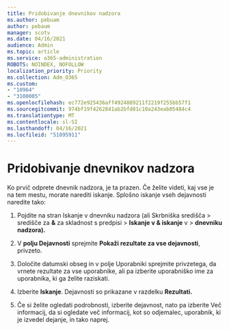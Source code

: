 ```yaml
---
title: Pridobivanje dnevnikov nadzora
ms.author: pebuam
author: pebaum
manager: scotv
ms.date: 04/16/2021
audience: Admin
ms.topic: article
ms.service: o365-administration
ROBOTS: NOINDEX, NOFOLLOW
localization_priority: Priority
ms.collection: Adm_O365
ms.custom:
- "10964"
- "3100005"
ms.openlocfilehash: ec772e925436aff4924889211f2219f255bb57f1
ms.sourcegitcommit: 974bf19f4262841ab2bfd81c10a243eab05484c4
ms.translationtype: MT
ms.contentlocale: sl-SI
ms.lasthandoff: 04/16/2021
ms.locfileid: "51895911"
---
```

# <a name="retrieve-the-audit-logs"></a>Pridobivanje dnevnikov nadzora

Ko prvič odprete dnevnik nadzora, je ta prazen. Če želite videti, kaj vse je na tem mestu, morate narediti iskanje. Splošno iskanje vseh dejavnosti naredite tako:

1. Pojdite na stran Iskanje v dnevniku nadzora (ali Skrbniška središča > središče za **&** za skladnost s predpisi  >  **Iskanje v & iskanje** v  >  **dnevniku nadzora).**

1. V **polju Dejavnosti** sprejmite **Pokaži rezultate za vse dejavnosti**, privzeto.

1. Določite datumski obseg in  v polje Uporabniki sprejmite privzetega, da vrnete rezultate za vse uporabnike, ali pa izberite uporabniško ime za uporabnika, ki ga želite raziskati.

1. Izberite **Iskanje**. Dejavnosti so prikazane v razdelku **Rezultati.**

1. Če si želite ogledati podrobnosti,  izberite dejavnost, nato pa izberite Več informacij, da si ogledate več informacij, kot so odjemalec, uporabnik, ki je izvedel dejanje, in tako naprej.
